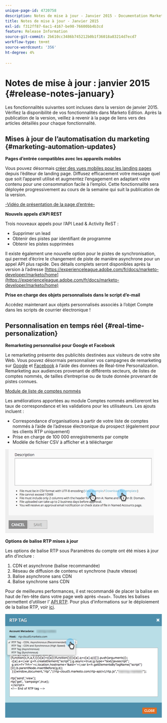 ```yaml
---
unique-page-id: 4720758
description: Notes de mise à jour - Janvier 2015 - Documentation Marketo - Documentation du produit
title: Notes de mise à jour - Janvier 2015
exl-id: f312ff87-6ac1-4167-be98-76600bb4b3cd
feature: Release Information
source-git-commit: 2b610cc3486b745212b0b1f36018a83214d7ecd7
workflow-type: tm+mt
source-wordcount: '356'
ht-degree: 4%

---
```


# Notes de mise à jour : janvier 2015 {#release-notes-january}

Les fonctionnalités suivantes sont incluses dans la version de janvier 2015. Vérifiez la disponibilité de vos fonctionnalités dans Marketo Edition. Après la publication de la version, veillez à revenir à la page de liens vers des articles détaillés pour chaque fonctionnalité.

## Mises à jour de l’automatisation du marketing {#marketing-automation-updates}

**Pages d’entrée compatibles avec les appareils mobiles**

Vous pouvez désormais [créer des vues mobiles pour les landing pages](/help/marketo/product-docs/demand-generation/landing-pages/free-form-landing-pages/add-a-mobile-view-for-your-free-form-landing-page.md) depuis l’éditeur de landing page. Diffusez efficacement votre message quel que soit l’appareil utilisé et augmentez l’engagement en adaptant votre contenu pour une consommation facile à l’emploi. Cette fonctionnalité sera déployée progressivement au cours de la semaine qui suit la publication de la version.

[-Vidéo de présentation de la page d’entrée-](https://youtu.be/aPQHlG2X6c0)

**Nouvels appels d’API REST**

Trois nouveaux appels pour l’API Lead &amp; Activity ReST :

* Supprimer un lead
* Obtenir des pistes par identifiant de programme
* Obtenir les pistes supprimées

Il existe également une nouvelle option pour le pistes de synchronisation, qui permet d’écrire le changement de piste de manière asynchrone pour un appel API plus rapide. Des détails complets seront disponibles après la version à l’adresse [https://experienceleague.adobe.com/fr/docs/marketo-developer/marketo/home](https://experienceleague.adobe.com/fr/docs/marketo-developer/marketo/home)

**Prise en charge des objets personnalisés dans le script d’e-mail**

Accédez maintenant aux objets personnalisés associés à l’objet Compte dans les scripts de courrier électronique !

## Personnalisation en temps réel {#real-time-personalization}

**Remarketing personnalisé pour Google et Facebook**

Le remarketing présente des publicités destinées aux visiteurs de votre site Web. Vous pouvez désormais personnaliser vos campagnes de remarketing sur [Google](/help/marketo/product-docs/web-personalization/website-retargeting/personalized-remarketing-in-google.md) et [Facebook](/help/marketo/product-docs/web-personalization/website-retargeting/personalized-remarketing-in-facebook.md) à l’aide des données de Real-time Personalization. Remarketing aux audiences provenant de différents secteurs, de listes de comptes nommés, de tailles d’entreprise ou de toute donnée provenant de pistes connues.

[Module de liste de comptes nommés](/help/marketo/product-docs/web-personalization/account-based-web-marketing/create-a-new-account-list.md)

Les améliorations apportées au module Comptes nommés amélioreront les taux de correspondance et les validations pour les utilisateurs. Les ajouts incluent :

* Correspondance d’organisations à partir de votre liste de comptes nommés à l’aide de l’adresse électronique du prospect (également pour les clients RTP uniquement)
* Prise en charge de 100 000 enregistrements par compte
* Modèle de fichier CSV à afficher et à télécharger

![](assets/image2015-1-14-11-3a12-3a16.png)

**Options de balise RTP mises à jour**

Les options de balise RTP sous Paramètres du compte ont été mises à jour afin d’inclure :

1. CDN et asynchrone (balise recommandée)
1. Réseau de diffusion de contenu et synchrone (haute vitesse)
1. Balise asynchrone sans CDN
1. Balise synchrone sans CDN

Pour de meilleures performances, il est recommandé de placer la balise en haut de l’en-tête dans votre page web après `<head>`. Toutes les balises permettent d’utiliser l’ [ API RTP](https://experienceleague.adobe.com/fr/docs/marketo-developer/marketo/javascriptapi/rich-media-recommendation). Pour plus d’informations sur le déploiement de la balise RTP, voir [ici](/help/marketo/product-docs/web-personalization/rtp-tag-implementation/deploy-the-rtp-javascript.md).

![](assets/image2015-1-15-13-3a30-3a45.png)
